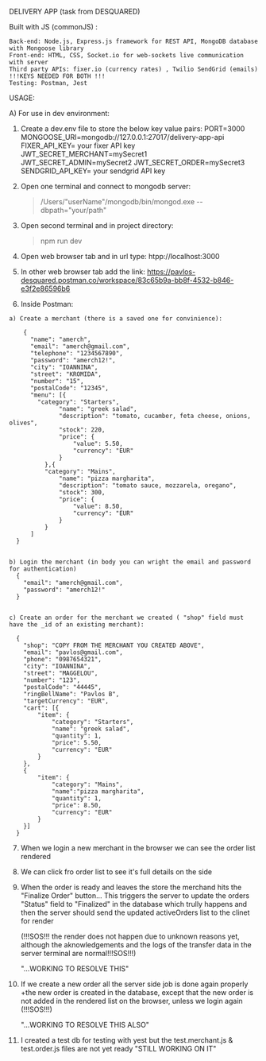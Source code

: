 
DELIVERY APP (task from DESQUARED)

Built with JS (commonJS) : 

    Back-end: Node.js, Express.js framework for REST API, MongoDB database with Mongoose library
    Front-end: HTML, CSS, Socket.io for web-sockets live communication with server
    Third party APIs: fixer.io (currency rates) , Twilio SendGrid (emails) !!!KEYS NEEDED FOR BOTH !!!
    Testing: Postman, Jest
    

USAGE:

A) For use in dev environment:
  1) Create a dev.env file to store the below key value pairs:
      PORT=3000
      MONGOOSE_URI=mongodb://127.0.0.1:27017/delivery-app-api
      FIXER_API_KEY= your fixer API key
      JWT_SECRET_MERCHANT=mySecret1
      JWT_SECRET_ADMIN=mySecret2
      JWT_SECRET_ORDER=mySecret3
      SENDGRID_API_KEY= your sendgrid API key
    

  
  2) Open one terminal and connect to mongodb server:
     > /Users/"userName"/mongodb/bin/mongod.exe --dbpath="your/path"



  3) Open second terminal and in project directory:
     > npm run dev


     
  4) Open web browser tab and in url type:
     htpp://localhost:3000

     

  5) In other web browser tab add the link:
     https://pavlos-desquared.postman.co/workspace/83c65b9a-bb8f-4532-b846-e3f2e86596b6

     

  6) Inside Postman:


    a) Create a merchant (there is a saved one for convinience):
    
        {
          "name": "amerch",
          "email": "amerch@gmail.com",
          "telephone": "1234567890",
          "password": "amerch12!",
          "city": "IOANNINA",
          "street": "KROMIDA",
          "number": "15",
          "postalCode": "12345",
          "menu": [{
            "category": "Starters",
                  "name": "greek salad",
                  "description": "tomato, cucamber, feta cheese, onions, olives",
                  "stock": 220,
                  "price": {
                      "value": 5.50,
                      "currency": "EUR"
                  }
              },{
              "category": "Mains",
                  "name": "pizza margharita",
                  "description": "tomato sauce, mozzarela, oregano",
                  "stock": 300,
                  "price": {
                      "value": 8.50,
                      "currency": "EUR"
                  }
              }
          ]
      }

     
    b) Login the merchant (in body you can wright the email and password for authentication)
      {
        "email": "amerch@gmail.com",
        "password": "amerch12!"
      }

     
    c) Create an order for the merchant we created ( "shop" field must have the _id of an existing merchant):
    
      {
        "shop": "COPY FROM THE MERCHANT YOU CREATED ABOVE",
        "email": "pavlos@gmail.com",
        "phone": "0987654321",
        "city": "IOANNINA",
        "street": "MAGGELOU",
        "number": "123",
        "postalCode": "44445",
        "ringBellName": "Pavlos B",
        "targetCurrency": "EUR",
        "cart": [{
            "item": {
                "category": "Starters",
                "name": "greek salad",
                "quantity": 1,
                "price": 5.50,
                "currency": "EUR"
            }
        },
        {
            "item": {
                "category": "Mains",
                "name":"pizza margharita",
                "quantity": 1,
                "price": 8.50,
                "currency": "EUR"
            }
        }]
      }


7) When we login a new merchant in the browser we can see the order list rendered


   
8) We can click fro order list to see it's full details on the side


      
10) When the order is ready and leaves the store the merchand hits the "Finalize Order" button...
   This triggers the server to update the orders "Status" field to "Finalized" in the database which trully happens
   and then the server should send the updated activeOrders list to the clinet for render
        
     (!!!SOS!!! the render does not happen due to unknown reasons yet,
     although the aknowledgements and the logs of the transfer data in the server terminal are normal!!!SOS!!!)

     "...WORKING TO RESOLVE THIS"

   
        
11) If we create a new order all the server side job is done again properly +the new order is
    created in the database, except that the new order is not added in the rendered list on the browser,
    unless we login again (!!!SOS!!!)

    "...WORKING TO RESOLVE THIS ALSO"

    

13) I created a test db for testing with yest but the test.merchant.js & test.order.js files are not yet ready
    "STILL WORKING ON IT"
